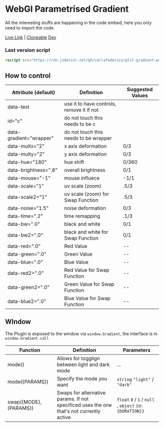 # WebGl Parametrised Gradient

All the interesting stuffs are happening in the code embed, here you only need to import the code.

[Live Link](https://webgl-glsl-gradient.webflow.io/) | [Cloneable](#)
[Dev](https://webflow.com/design/webgl-glsl-gradient)

### Last version script

```html
<script src="https://cdn.jsdelivr.net/gh/vallafederico/glsl-gradient-webflow@master/lib/gradient.02.js"></script>
```

## How to control

| Attribute (default)     | Definition                                | Suggested Values |
| ----------------------- | ----------------------------------------- | ---------------- |
| data-test               | use it to have controls, remove it if not |
| id="c"                  | do not touch this needs to be c           |                  |
| data-gradient="wrapper" | do not touch this needs to be wrapper     |                  |
| data-multx="2"          | x axis deformation                        | 0/3              |
| data-multy="2"          | y axis deformation                        | 0/3              |
| data-hue="180"          | hue shift                                 | 0/360            |
| data-brightness=".8"    | overall brightness                        | 0/1              |
| data-mouse="-1"         | mouse influece                            | -1/1             |
| data-scale="1"          | uv scale (zoom)                           | .5/3             |
| data-scale2="1"         | uv scale (zoom) for Swap Function         | .5/3             |
| data-noise="1.5"        | noise deformation                         | 0/3              |
| data-time=".2"          | time remapping                            | .1/3             |
| data-bw=".0"            | black and white                           | 0/1              |
| data-bw2=".0"           | black and white for Swap Function         | 0/1              |
| data-red=".0"           | Red Value                                 | --               |
| data-green=".0"         | Green Value                               | --               |
| data-blue=".0"          | Blue Value                                | --               |
| data-red2=".0"          | Red Value for Swap Function               | --               |
| data-green2=".0"        | Green Value for Swap Function             | --               |
| data-blue2=".0"         | Blue Value for Swap Function              | --               |

## WIndow

The Plugin is exposed to the window via `window.Gradient`, the interface is in `window.Gradient.call`

| Function               | Definition                                                                               | Parameters                                              |
| ---------------------- | ---------------------------------------------------------------------------------------- | ------------------------------------------------------- |
| mode()                 | Allows for togglign between light and dark mode                                          | ...                                                     |
| mode({PARAMS})         | Specify the mode you want                                                                | `string` `"light"` / `"dark"`                           |
| swap({MODE}, {PARAMS}) | Swaps for alternative params. If not specificed uses the one that's not currently active | `float` `0` / `1` / `null` , `object` `{d: {DURATION}}` |
